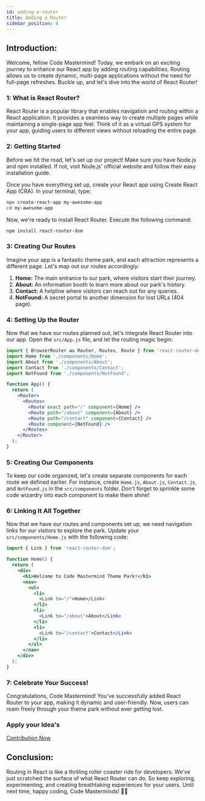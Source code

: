 ```yaml
---
id: adding-a-router
title: Adding a Router
sidebar_position: 8
---
```


## Introduction:
Welcome, fellow Code Mastermind! Today, we embark on an exciting journey to enhance our React app by adding routing capabilities. Routing allows us to create dynamic, multi-page applications without the need for full-page refreshes. Buckle up, and let's dive into the world of React Router!

### 1: What is React Router?
React Router is a popular library that enables navigation and routing within a React application. It provides a seamless way to create multiple pages while maintaining a single-page app feel. Think of it as a virtual GPS system for your app, guiding users to different views without reloading the entire page.

### 2: Getting Started
Before we hit the road, let's set up our project! Make sure you have Node.js and npm installed. If not, visit Node.js' official website and follow their easy installation guide.

Once you have everything set up, create your React app using Create React App (CRA). In your terminal, type:

```bash
npx create-react-app my-awesome-app
cd my-awesome-app
```

Now, we're ready to install React Router. Execute the following command:

```bash
npm install react-router-dom
```

### 3: Creating Our Routes
Imagine your app is a fantastic theme park, and each attraction represents a different page. Let's map out our routes accordingly:

1. **Home:** The main entrance to our park, where visitors start their journey.
2. **About:** An information booth to learn more about our park's history.
3. **Contact:** A helpline where visitors can reach out for any queries.
4. **NotFound:** A secret portal to another dimension for lost URLs (404 page).

### 4: Setting Up the Router
Now that we have our routes planned out, let's integrate React Router into our app. Open the `src/App.js` file, and let the routing magic begin:

```jsx title="src/App.js"
import { BrowserRouter as Router, Routes, Route } from 'react-router-dom';
import Home from './components/Home';
import About from './components/About';
import Contact from './components/Contact';
import NotFound from './components/NotFound';

function App() {
  return (
    <Router>
      <Routes>
        <Route exact path="/" component={Home} />
        <Route path="/about" component={About} />
        <Route path="/contact" component={Contact} />
        <Route component={NotFound} />
      </Routes>
    </Router>
  );
}
```

### 5: Creating Our Components
To keep our code organized, let's create separate components for each route we defined earlier. For instance, create `Home.js`, `About.js`, `Contact.js`, and `NotFound.js` in the `src/components` folder. Don't forget to sprinkle some code wizardry into each component to make them shine!

### 6: Linking It All Together
Now that we have our routes and components set up, we need navigation links for our visitors to explore the park. Update your `src/components/Home.js` with the following code:

```jsx title="src/components/Home.js"
import { Link } from 'react-router-dom';

function Home() {
  return (
    <div>
      <h1>Welcome to Code Mastermind Theme Park!</h1>
      <nav>
        <ul>
          <li>
            <Link to="/">Home</Link>
          </li>
          <li>
            <Link to="/about">About</Link>
          </li>
          <li>
            <Link to="/contact">Contact</Link>
          </li>
        </ul>
      </nav>
    </div>
  );
}
```
### 7: Celebrate Your Success!
Congratulations, Code Mastermind! You've successfully added React Router to your app, making it dynamic and user-friendly. Now, users can roam freely through your theme park without ever getting lost.

<!-- ## Live Preview: -->

<!-- <iframe src="https://codesandbox.io/embed/github/React-js-Mastery/react-app/main?autoresize=1&fontsize=14&hidenavigation=1&theme=dark" style={{
            width: '100%',
            height: '600px',
            border: '0',
            borderRadius: 8,
            overflow: 'hidden',
            position: 'static',
            zIndex: 0,
          }} title="React App"
          allow="geolocation; microphone; camera; midi; vr; accelerometer; gyroscope; payment; ambient-light-sensor; encrypted-media; usb"
          sandbox="allow-modals allow-forms allow-popups allow-scripts allow-same-origin"
    ></iframe> -->

<!-- 
<iframe src="https://codesandbox.io/embed/github/Ajay-Dhangar/react-blog-app/main?autoresize=1&fontsize=14&hidenavigation=1&theme=dark" style={{
            width: '100%',
            height: '600px',
            border: '0',
            borderRadius: 8,
            overflow: 'hidden',
            position: 'static',
            zIndex: 0,
          }} title="React App"
          allow="geolocation; microphone; camera; midi; vr; accelerometer; gyroscope; payment; ambient-light-sensor; encrypted-media; usb"
          sandbox="allow-modals allow-forms allow-popups allow-scripts allow-same-origin"
    ></iframe> -->

### Apply your Idea's

[Contribution Now](https://github.com/Ajay-Dhangar/react-blog-app/tree/main/)

## Conclusion:
Routing in React is like a thrilling roller coaster ride for developers. We've just scratched the surface of what React Router can do. So keep exploring, experimenting, and creating breathtaking experiences for your users. Until next time, happy coding, Code Masterminds! 🎢🚀
